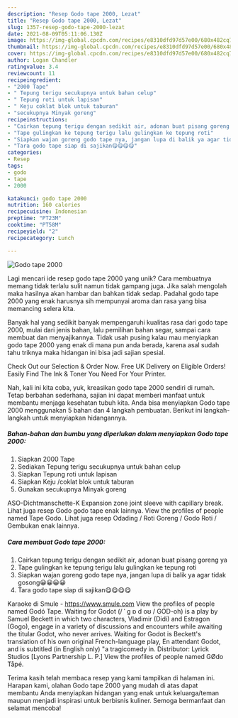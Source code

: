 ```yaml
---
description: "Resep Godo tape 2000, Lezat"
title: "Resep Godo tape 2000, Lezat"
slug: 1357-resep-godo-tape-2000-lezat
date: 2021-08-09T05:11:06.130Z
image: https://img-global.cpcdn.com/recipes/e8310dfd97d57e00/680x482cq70/godo-tape-2000-foto-resep-utama.jpg
thumbnail: https://img-global.cpcdn.com/recipes/e8310dfd97d57e00/680x482cq70/godo-tape-2000-foto-resep-utama.jpg
cover: https://img-global.cpcdn.com/recipes/e8310dfd97d57e00/680x482cq70/godo-tape-2000-foto-resep-utama.jpg
author: Logan Chandler
ratingvalue: 3.4
reviewcount: 11
recipeingredient:
- "2000 Tape"
- " Tepung terigu secukupnya untuk bahan celup"
- " Tepung roti untuk lapisan"
- " Keju coklat blok untuk taburan"
- "secukupnya Minyak goreng"
recipeinstructions:
- "Cairkan tepung terigu dengan sedikit air, adonan buat pisang goreng ya"
- "Tape gulingkan ke tepung terigu lalu gulingkan ke tepung roti"
- "Siapkan wajan goreng godo tape nya, jangan lupa di balik ya agar tidak gosong😀😀😀😀"
- "Tara godo tape siap di sajikan😋😋😋😋"
categories:
- Resep
tags:
- godo
- tape
- 2000

katakunci: godo tape 2000 
nutrition: 160 calories
recipecuisine: Indonesian
preptime: "PT23M"
cooktime: "PT58M"
recipeyield: "2"
recipecategory: Lunch

---
```



![Godo tape 2000](https://img-global.cpcdn.com/recipes/e8310dfd97d57e00/680x482cq70/godo-tape-2000-foto-resep-utama.jpg)

Lagi mencari ide resep godo tape 2000 yang unik? Cara membuatnya memang tidak terlalu sulit namun tidak gampang juga. Jika salah mengolah maka hasilnya akan hambar dan bahkan tidak sedap. Padahal godo tape 2000 yang enak harusnya sih mempunyai aroma dan rasa yang bisa memancing selera kita.

Banyak hal yang sedikit banyak mempengaruhi kualitas rasa dari godo tape 2000, mulai dari jenis bahan, lalu pemilihan bahan segar, sampai cara membuat dan menyajikannya. Tidak usah pusing kalau mau menyiapkan godo tape 2000 yang enak di mana pun anda berada, karena asal sudah tahu triknya maka hidangan ini bisa jadi sajian spesial.

Check Out our Selection &amp; Order Now. Free UK Delivery on Eligible Orders! Easily Find The Ink &amp; Toner You Need For Your Printer.


Nah, kali ini kita coba, yuk, kreasikan godo tape 2000 sendiri di rumah. Tetap berbahan sederhana, sajian ini dapat memberi manfaat untuk membantu menjaga kesehatan tubuh kita. Anda bisa menyiapkan Godo tape 2000 menggunakan 5 bahan dan 4 langkah pembuatan. Berikut ini langkah-langkah untuk menyiapkan hidangannya.

<!--inarticleads1-->

##### Bahan-bahan dan bumbu yang diperlukan dalam menyiapkan Godo tape 2000:

1. Siapkan 2000 Tape
1. Sediakan  Tepung terigu secukupnya untuk bahan celup
1. Siapkan  Tepung roti untuk lapisan
1. Siapkan  Keju /coklat blok untuk taburan
1. Gunakan secukupnya Minyak goreng


ASO-Dichtmanschette-K Expansion zone joint sleeve with capillary break. Lihat juga resep Godo godo tape enak lainnya. View the profiles of people named Tape Godo. Lihat juga resep Odading / Roti Goreng / Godo Roti / Gembukan enak lainnya. 

<!--inarticleads2-->

##### Cara membuat Godo tape 2000:

1. Cairkan tepung terigu dengan sedikit air, adonan buat pisang goreng ya
1. Tape gulingkan ke tepung terigu lalu gulingkan ke tepung roti
1. Siapkan wajan goreng godo tape nya, jangan lupa di balik ya agar tidak gosong😀😀😀😀
1. Tara godo tape siap di sajikan😋😋😋😋


Karaoke di Smule - https://www.smule.com View the profiles of people named Godó Tape. Waiting for Godot (/ ˈ ɡ ɒ d oʊ / GOD-oh) is a play by Samuel Beckett in which two characters, Vladimir (Didi) and Estragon (Gogo), engage in a variety of discussions and encounters while awaiting the titular Godot, who never arrives. Waiting for Godot is Beckett&#39;s translation of his own original French-language play, En attendant Godot, and is subtitled (in English only) &#34;a tragicomedy in. Distributor: Lyrick Studios [Lyons Partnership L. P.] View the profiles of people named GØdo Tåpé. 

Terima kasih telah membaca resep yang kami tampilkan di halaman ini. Harapan kami, olahan Godo tape 2000 yang mudah di atas dapat membantu Anda menyiapkan hidangan yang enak untuk keluarga/teman maupun menjadi inspirasi untuk berbisnis kuliner. Semoga bermanfaat dan selamat mencoba!
